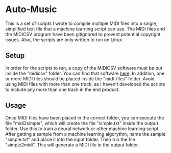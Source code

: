 <h1>Auto-Music</h1>
This is a set of scripts I wrote to compile multiple MIDI files into a single, simplified text file that a machine learning script can use. The MIDI files and the MIDICSV program have been gitignored to prevent potential copyright issues. Also, the scripts are only written to run on Linux.

<h2>Setup</h2>
In order for the scripts to run, a copy of the MIDICSV software must be put inside the "midicsv" folder. You can find that software <a href="http://www.fourmilab.ch/webtools/midicsv/">here</a>. In addition, one or more MIDI files should be placed inside the "midi-files" folder. Avoid using MIDI files with more than one track, as I haven't developed the scripts to include any more than one track in the end product.

<h2>Usage</h2>
Once MIDI files have been placed in the correct folder, you can execute the file "midi2simple", which will create the file "simple.txt" inside the output folder. Use this to train a neural network or other machine learning script.
After getting a sample from a machine learning algorythm, name the sample "simple.txt" and place it into the input folder. Then run the file "simple2midi". This will generate a MIDI file in the output folder.
